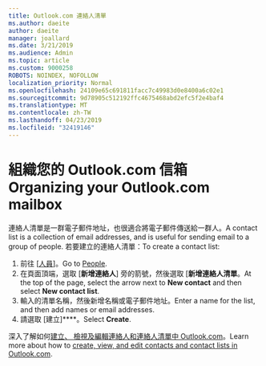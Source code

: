 ```yaml
---
title: Outlook.com 連絡人清單
ms.author: daeite
author: daeite
manager: joallard
ms.date: 3/21/2019
ms.audience: Admin
ms.topic: article
ms.custom: 9000258
ROBOTS: NOINDEX, NOFOLLOW
localization_priority: Normal
ms.openlocfilehash: 24109e65c691811facc7c49983d0e8400a6c02e1
ms.sourcegitcommit: 9d78905c512192ffc4675468abd2efc5f2e4baf4
ms.translationtype: MT
ms.contentlocale: zh-TW
ms.lasthandoff: 04/23/2019
ms.locfileid: "32419146"
---
```

# <a name="organizing-your-outlookcom-mailbox"></a><span data-ttu-id="eb6bf-102">組織您的 Outlook.com 信箱</span><span class="sxs-lookup"><span data-stu-id="eb6bf-102">Organizing your Outlook.com mailbox</span></span>

<span data-ttu-id="eb6bf-103">連絡人清單是一群電子郵件地址，也很適合將電子郵件傳送給一群人。</span><span class="sxs-lookup"><span data-stu-id="eb6bf-103">A contact list is a collection of email addresses, and is useful for sending email to a group of people.</span></span> <span data-ttu-id="eb6bf-104">若要建立的連絡人清單：</span><span class="sxs-lookup"><span data-stu-id="eb6bf-104">To create a contact list:</span></span>

1. <span data-ttu-id="eb6bf-105">前往 [[人員](https://outlook.live.com/people/)]。</span><span class="sxs-lookup"><span data-stu-id="eb6bf-105">Go to [People](https://outlook.live.com/people/).</span></span>
1. <span data-ttu-id="eb6bf-106">在頁面頂端，選取 [**新增連絡人**] 旁的箭號，然後選取 [**新增連絡人清單**。</span><span class="sxs-lookup"><span data-stu-id="eb6bf-106">At the top of the page, select the arrow next to **New contact** and then select **New contact list**.</span></span>
1. <span data-ttu-id="eb6bf-107">輸入的清單名稱，然後新增名稱或電子郵件地址。</span><span class="sxs-lookup"><span data-stu-id="eb6bf-107">Enter a name for the list, and then add names or email addresses.</span></span>
1. <span data-ttu-id="eb6bf-108">請選取 [建立]\*\*\*\*。</span><span class="sxs-lookup"><span data-stu-id="eb6bf-108">Select **Create**.</span></span>

<span data-ttu-id="eb6bf-109">深入了解如何[建立、 檢視及編輯連絡人和連絡人清單中 Outlook.com](https://support.office.com/article/5b909158-036e-4820-92f7-2a27f57b9f01)。</span><span class="sxs-lookup"><span data-stu-id="eb6bf-109">Learn more about how to [create, view, and edit contacts and contact lists in Outlook.com](https://support.office.com/article/5b909158-036e-4820-92f7-2a27f57b9f01).</span></span>